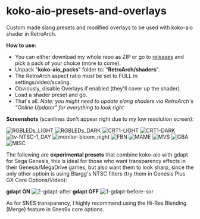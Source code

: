 # koko-aio-presets-and-overlays
Custom made slang presets and modified overlays to be used with koko-aio shader in RetroArch.

**How to use:**
- You can either download my whole repo as ZIP or go to [releases](https://github.com/Starman99x/koko-aio-presets-and-overlays/releases) and pick a pack of your choice (more to come).
- Unpack "**koko-aio_packs**" folder to: "**RetroArch/shaders**".
- The RetroArch aspect ratio must be set to FULL in settings/video/scaling.
- Obviously, disable Overlays if enabled (they'll cover up the shader).
- Load a shader preset and go.
- That's all.
*Note: you might need to update slang shaders via RetroArch's "Online Updater" for everything to look right*

**Screenshots** (scanlines don't appear right due to my low resolution screen):

![RGBLEDs_LIGHT](https://user-images.githubusercontent.com/69786862/228071291-f2315d22-bd50-40db-8968-59cc7572ce7d.jpg)
![RGBLEDs_DARK](https://user-images.githubusercontent.com/69786862/228071348-5b092670-5a39-434e-aa83-0e10c76b93fb.jpg)
![CRT1-LIGHT](https://user-images.githubusercontent.com/69786862/228071360-182c695a-de24-478c-9f26-72963305e520.jpg)
![CRT1-DARK](https://user-images.githubusercontent.com/69786862/228071366-89c3e548-c8f7-4ebc-a4cd-fda5ffc5053f.jpg)
![tv-NTSC-1_DAY](https://user-images.githubusercontent.com/69786862/228071412-7d97a89e-8c74-4f8e-bd55-0787c9b7928b.jpg)
![monitor-bloom_night](https://user-images.githubusercontent.com/69786862/228071433-42cb7669-65d7-4b3b-b80f-4ada816035b2.jpg)
![FBN](https://github.com/Starman99x/koko-aio-presets-and-overlays/assets/69786862/724d6df6-602d-4a73-ad47-5b10559b6c01)
![MAME](https://github.com/Starman99x/koko-aio-presets-and-overlays/assets/69786862/24cb0cc1-c81d-40b6-91ff-4a0c83d973f2)
![MVS](https://github.com/Starman99x/koko-aio-presets-and-overlays/assets/69786862/4eac4265-ba43-455c-a365-a78b7ff453dd)
![GBA](https://github.com/Starman99x/koko-aio-presets-and-overlays/assets/69786862/dc368ec9-9cfe-44e5-b48d-14ef6f0ebb70)
![MISC](https://github.com/Starman99x/koko-aio-presets-and-overlays/assets/69786862/e69da2a2-0c91-4d25-8da6-95ab5f287209)


The following are **experimental presets** that combine koko-aio with gdapt for Sega Genesis, this is ideal for those who want transparency effects in their Genesis/MegaDrive games, but also want them to look sharp, since the only other optioin is using Blargg's NTSC filters (try them in Genesis Plus GX Core Options/Video):


**gdapt ON**
![2-gdapt-after](https://user-images.githubusercontent.com/69786862/228290589-c8dd80d8-19d0-44d7-97b1-7875bdd56d0d.jpg)
**gdapt OFF**
![1-gdapt-before-sor](https://user-images.githubusercontent.com/69786862/228290733-f90932cc-2565-4448-89c2-9d6cb3b82872.jpg)

As for SNES transparency, I highly recommend using the Hi-Res Blending (Merge) feature in Snes9x core options.
